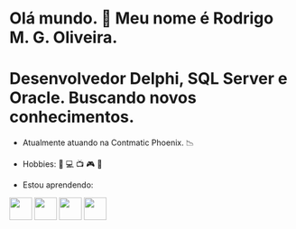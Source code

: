 Olá mundo. 👋 Meu nome é Rodrigo M. G. Oliveira.
===============================================
Desenvolvedor Delphi, SQL Server e Oracle.
Buscando novos conhecimentos.
===============================================

- Atualmente atuando na Contmatic Phoenix. :chart_with_downwards_trend:
- Hobbies: :movie_camera: :computer: :tv: :video_game: :game_die:

- Estou aprendendo:

<img loading="lazy" src="https://cdn.jsdelivr.net/gh/devicons/devicon@latest/icons/amazonwebservices/amazonwebservices-original-wordmark.svg" width="40" height="40"/>   <img loading="lazy" src="https://cdn.jsdelivr.net/gh/devicons/devicon@latest/icons/azure/azure-original-wordmark.svg" width="40" height="40"/>   <img loading="lazy" src="https://cdn.jsdelivr.net/gh/devicons/devicon@latest/icons/github/github-original-wordmark.svg" width="40" height="40"/>   <img loading="lazy" src="https://cdn.jsdelivr.net/gh/devicons/devicon@latest/icons/python/python-original-wordmark.svg" width="40" height="40"/>